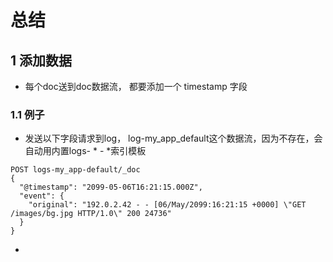 # 总结

## 1 添加数据

- 每个doc送到doc数据流， 都要添加一个 timestamp 字段

### 1.1 例子

- 发送以下字段请求到log， log-my_app_default这个数据流，因为不存在，会自动用内置logs- * - *索引模板    

```
POST logs-my_app-default/_doc
{
  "@timestamp": "2099-05-06T16:21:15.000Z",
  "event": {
    "original": "192.0.2.42 - - [06/May/2099:16:21:15 +0000] \"GET /images/bg.jpg HTTP/1.0\" 200 24736"
  }
}
```

- 
